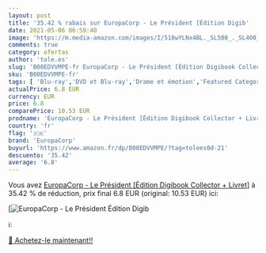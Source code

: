 ```yaml
---
layout: post
title: '35.42 % rabais sur EuropaCorp - Le Président [Édition Digib'
date: 2021-05-06 06:59:40
image: 'https://m.media-amazon.com/images/I/518wYLNx4BL._SL500_._SL400_.jpg'
comments: true
category: ofertas
author: 'tole.es'
slug: 'B00EDVVMPE-fr EuropaCorp - Le Président [Édition Digibook Collector +...'
sku: 'B00EDVVMPE-fr'
tags: [ 'Blu-ray','DVD et Blu-ray','Drame et émotion','Featured Categories','Films','europacorp', ]
actualPrice: 6.8 EUR
currency: EUR
price: 6.8
comparePrice: 10.53 EUR
prodname: 'EuropaCorp - Le Président [Édition Digibook Collector + Livret]'
country: 'fr'
flag: '🇫🇷'
brand: 'EuropaCorp'
buyurl: 'https://www.amazon.fr/dp/B00EDVVMPE/?tag=tolees0d-21'
descuento: '35.42'
average: '6.8'
---
```


Vous avez [EuropaCorp - Le Président [Édition Digibook Collector + Livret]](https://www.amazon.fr/dp/B00EDVVMPE/?tag=tolees0d-21)  à  35.42 % de réduction, prix final  6.8 EUR (original: 10.53 EUR) ici:

[![EuropaCorp - Le Président [Édition Digib](https://m.media-amazon.com/images/I/518wYLNx4BL._SL500_._SL400_.jpg)](https://www.amazon.fr/dp/B00EDVVMPE/?tag=tolees0d-21)

ℹ️:


[🛒 Achetez-le maintenant!!](https://www.amazon.fr/dp/B00EDVVMPE/?tag=tolees0d-21)
